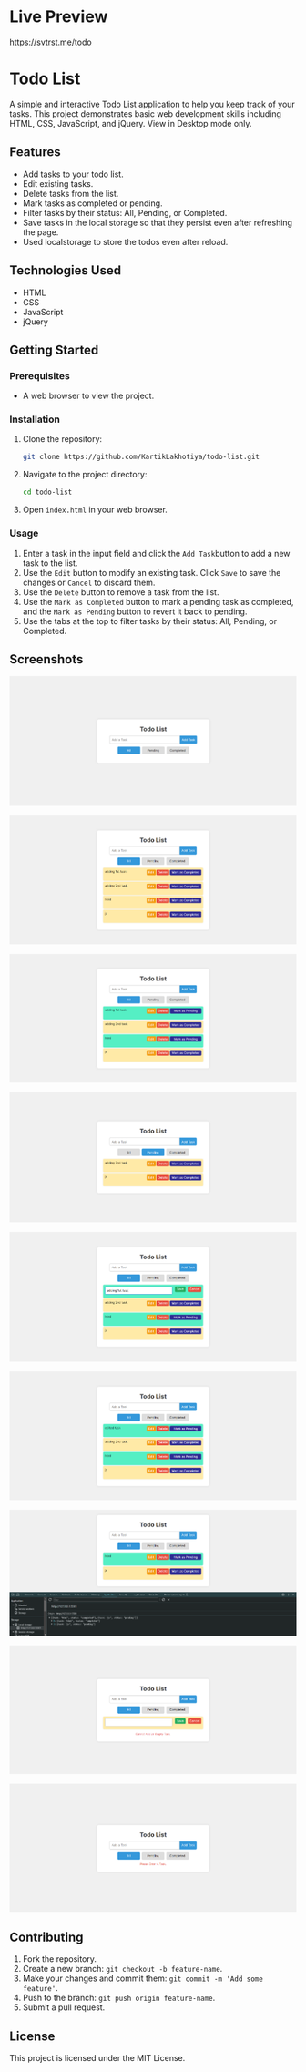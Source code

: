 # Live Preview

https://svtrst.me/todo

# Todo List

A simple and interactive Todo List application to help you keep track of your tasks. This project demonstrates basic web development skills including HTML, CSS, JavaScript, and jQuery. View in Desktop mode only.

## Features

- Add tasks to your todo list.
- Edit existing tasks.
- Delete tasks from the list.
- Mark tasks as completed or pending.
- Filter tasks by their status: All, Pending, or Completed.
- Save tasks in the local storage so that they persist even after refreshing the page.
- Used localstorage to store the todos even after reload.

## Technologies Used

- HTML
- CSS
- JavaScript
- jQuery

## Getting Started

### Prerequisites

- A web browser to view the project.

### Installation

1. Clone the repository:

   ```sh
   git clone https://github.com/KartikLakhotiya/todo-list.git
   ```
2. Navigate to the project directory:

   ```sh
   cd todo-list
   ```
3. Open `index.html` in your web browser.

### Usage

1. Enter a task in the input field and click the `Add Task`button to add a new task to the list.
2. Use the `Edit` button to modify an existing task. Click `Save` to save the changes or `Cancel` to discard them.
3. Use the `Delete` button to remove a task from the list.
4. Use the `Mark as Completed` button to mark a pending task as completed, and the `Mark as Pending` button to revert it back to pending.
5. Use the tabs at the top to filter tasks by their status: All, Pending, or Completed.

## Screenshots

![1716821643433](image/README/1716821643433.png)

![1716821823098](image/README/1716821823098.png)

![1716821832111](image/README/1716821832111.png)

![1716821845849](image/README/1716821845849.png)

![1716821895502](image/README/1716821895502.png)

![1716821901848](image/README/1716821901848.png)

![1716821914870](image/README/1716821914870.png)

![1716821921923](image/README/1716821921923.png)

![1716821928904](image/README/1716821928904.png)

## Contributing

1. Fork the repository.
2. Create a new branch: `git checkout -b feature-name`.
3. Make your changes and commit them: `git commit -m 'Add some feature'`.
4. Push to the branch: `git push origin feature-name`.
5. Submit a pull request.

## License

This project is licensed under the MIT License.
